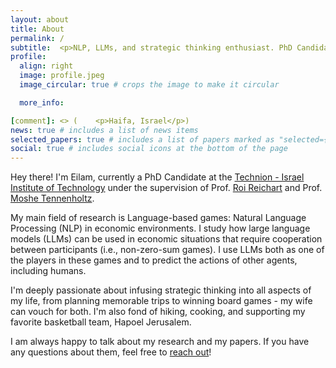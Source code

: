 ```yaml
---
layout: about
title: About
permalink: /
subtitle:  <p>NLP, LLMs, and strategic thinking enthusiast. PhD Candidate @ Technion.</p>
profile:
  align: right
  image: profile.jpeg
  image_circular: true # crops the image to make it circular

  more_info: 

[comment]: <> (    <p>Haifa, Israel</p>)
news: true # includes a list of news items
selected_papers: true # includes a list of papers marked as "selected={true}"
social: true # includes social icons at the bottom of the page
---
```

Hey there!
I'm Eilam, currently a PhD Candidate at the [Technion - Israel Institute of Technology](https://www.technion.ac.il/) under the supervision of Prof. [Roi Reichart](https://roireichart.com/) and Prof.
[Moshe Tennenholtz](https://dds.technion.ac.il/he/academicstaff/moshe-tennenholtz/).

My main field of research is Language-based games: Natural Language Processing (NLP) in economic environments. I study how large language models (LLMs) can be used in economic situations that require cooperation between participants (i.e., non-zero-sum games). I use LLMs both as one of the players in these games and to predict the actions of other agents, including humans.

I'm deeply passionate about infusing strategic thinking into all aspects of my life, from planning memorable trips to winning board games - my wife can vouch for both.
I'm also fond of hiking, cooking, and supporting my favorite basketball team, Hapoel Jerusalem.

I am always happy to talk about my research and my papers. If you have any questions about them, feel free to <a href="#social">reach out</a>!